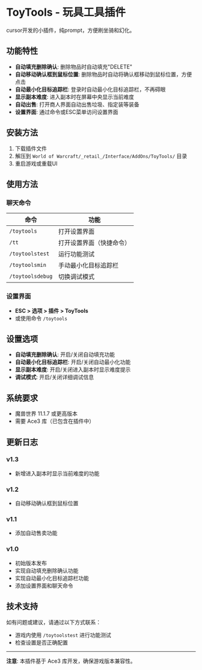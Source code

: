 # ToyTools - 玩具工具插件

cursor开发的小插件，纯prompt，方便刷坐骑和幻化。

## 功能特性

- **自动填充删除确认**: 删除物品时自动填充"DELETE"
- **自动移动确认框到鼠标位置**: 删除物品时自动将确认框移动到鼠标位置，方便点击
- **自动最小化目标追踪栏**: 登录时自动最小化目标追踪栏，不再碍眼
- **显示副本难度**: 进入副本时在屏幕中央显示当前难度
- **自动出售**: 打开商人界面自动出售垃圾、指定装等装备
- **设置界面**: 通过命令或ESC菜单访问设置界面

## 安装方法

1. 下载插件文件
2. 解压到 `World of Warcraft/_retail_/Interface/AddOns/ToyTools/` 目录
3. 重启游戏或重载UI

## 使用方法

### 聊天命令

| 命令 | 功能 |
|------|------|
| `/toytools` | 打开设置界面 |
| `/tt` | 打开设置界面（快捷命令） |
| `/toytoolstest` | 运行功能测试 |
| `/toytoolsmin` | 手动最小化目标追踪栏 |
| `/toytoolsdebug` | 切换调试模式 |

### 设置界面

- **ESC > 选项 > 插件 > ToyTools**
- 或使用命令 `/toytools`

## 设置选项

- **自动填充删除确认**: 开启/关闭自动填充功能
- **自动最小化目标追踪栏**: 开启/关闭自动最小化功能
- **显示副本难度**: 开启/关闭进入副本时显示难度提示
- **调试模式**: 开启/关闭详细调试信息

## 系统要求

- 魔兽世界 11.1.7 或更高版本
- 需要 Ace3 库（已包含在插件中）

## 更新日志
### v1.3
- 新增进入副本时显示当前难度的功能

### v1.2
- 自动移动确认框到鼠标位置

### v1.1
- 添加自动售卖功能

### v1.0
- 初始版本发布
- 实现自动填充删除确认功能
- 实现自动最小化目标追踪栏功能
- 添加设置界面和聊天命令

## 技术支持

如有问题或建议，请通过以下方式联系：
- 游戏内使用 `/toytoolstest` 进行功能测试
- 检查设置是否正确配置

---

**注意**: 本插件基于 Ace3 库开发，确保游戏版本兼容性。 